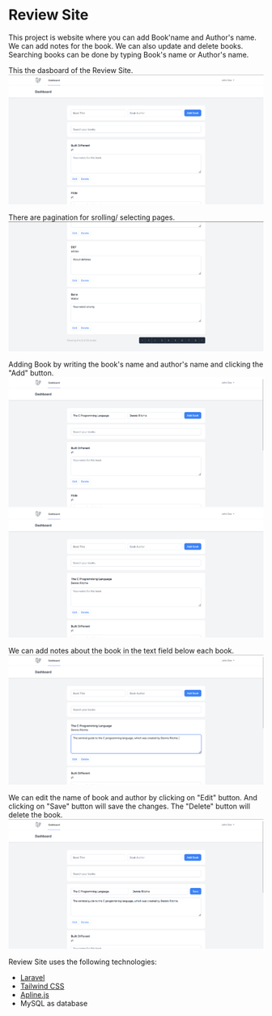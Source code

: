 # Review Site

This project is website where you can add Book'name and Author's name. We can add notes for the book. We can also update and delete books. Searching books can be done by typing Book's name or Author's name.

This the dasboard of the Review Site.
<img src="public/screenshots/screen1.png" />

There are pagination for srolling/ selecting pages.
<img src="public/screenshots/screen2.png" />

Adding Book by writing the book's name and author's name and clicking the "Add" button.
<img src="public/screenshots/screen3.png" />
<img src="public/screenshots/screen4.png" />

We can add notes about the book in the text field below each book.
<img src="public/screenshots/screen5.png" />

We can edit the name of book and author by clicking on "Edit" button. And clicking on "Save" button will save the changes. The "Delete" button will delete the book.
<img src="public/screenshots/screen6.png" />


Review Site uses the following technologies:

- [Laravel](https://laravel.com/)
- [Tailwind CSS](https://tailwindcss.com/)
- [Apline.js](https://alpinejs.dev/)
- MySQL as database
